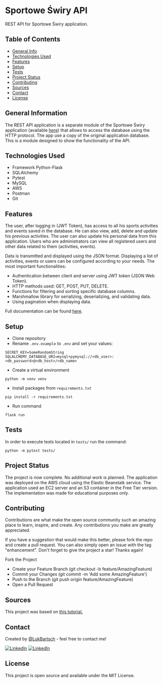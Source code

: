 # Sportowe Świry API

REST API for Sportowe Świry application.

## Table of Contents
* [General Info](#general-information)
* [Technologies Used](#technologies-used)
* [Features](#features)
* [Setup](#setup)
* [Tests](#tests)
* [Project Status](#project-status)
* [Contributing](#contributing)
* [Sources](#sources)
* [Contact](#contact)
* [License](#license)


## General Information
The REST API application is a separate module of the Sportowe Świry application (available [here](https://sportoweswiry.com.pl/)) that allows to access the database using the HTTP protocol. The app use a copy of the original application database. This is a module designed to show the functionality of the API.

## Technologies Used
* Framework Python-Flask
* SQLAlchemy
* Pytest
* MySQL
* AWS
* Postman
* Git


## Features
The user, after logging in (JWT Token), has access to all his sports activities and events saved in the database. He can also view, add, delete and update his previous activities. The user can also update his personal data from this application.
Users who are administrators can view all registered users and other data related to them (activities, events).

Data is transmitted and displayed using the JSON format. Displaying a list of activities, events or users can be configured according to your needs. The most important functionalities:

* Authentication between client and server using JWT token (JSON Web Token).
* HTTP methods used: GET, POST, PUT, DELETE.
* Functions for filtering and sorting specific database columns.
* Marshmallow library for serializing, deserializing, and validating data.
* Using pagination when displaying data.

Full documentation can be found [here](https://documenter.getpostman.com/view/23181522/2s8YYFr3bF).

## Setup

* Clone repository
* Rename `.env.example` to `.env` and set your values:
```
SECRET_KEY=SomeRandomString
SQLALCHEMY_DATABASE_URI=mysql+pymysql://<db_user>:<db_password>@<db_host>/<db_name>
```
* Create a virtual environment
```
python -m venv venv
```
* Install packages from `requirements.txt`
```buildoutcfg
pip install -r requirements.txt
```
* Run command
```buildoutcfg
flask run
```

## Tests

In order to execute tests located in `tests/` run the command:

```
python -m pytest tests/
```

## Project Status

The project is now complete. No additional work is planned.
The application was deployed on the AWS cloud using the Elastic Beanstalk service. The application used an EC2 server and an S3 container in the Free Tier version. The implementation was made for educational purposes only.

## Contributing
Contributions are what make the open source community such an amazing place to learn, inspire, and create. Any contributions you make are greatly appreciated.

If you have a suggestion that would make this better, please fork the repo and create a pull request. You can also simply open an issue with the tag "enhancement". Don't forget to give the project a star! Thanks again!

Fork the Project
* Create your Feature Branch (git checkout -b feature/AmazingFeature)
* Commit your Changes (git commit -m 'Add some AmazingFeature')
* Push to the Branch (git push origin feature/AmazingFeature)
* Open a Pull Request

## Sources
This project was based on [this tutorial.](https://www.udemy.com/course/rest-api-krok-po-kroku-python-flask-mysql/)

## Contact
Created by [@LukBartsch](https://github.com/LukBartsch) - feel free to contact me!

[![LinkedIn][github-shield]][github-url]
[![LinkedIn][linkedin-shield]][linkedin-url]


## License
This project is open source and available under the MIT License.


[github-shield]: https://img.shields.io/badge/GitHub-100000?style=for-the-badge&logo=github&logoColor=white
[github-url]: https://github.com/LukBartsch
[linkedin-shield]: https://img.shields.io/badge/-LinkedIn-black.svg?style=for-the-badge&logo=linkedin&colorB=555
[linkedin-url]: https://www.linkedin.com/in/lukasz-bartsch/
